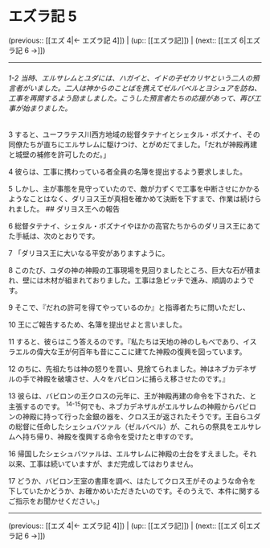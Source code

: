 # エズラ記 5

(previous:: [[エズ 4|← エズラ記 4]]) | (up:: [[エズラ記]]) | (next:: [[エズ 6|エズラ記 6 →]])

***
###### 1-2 当時、エルサレムとユダには、ハガイと、イドの子ゼカリヤという二人の預言者がいました。二人は神からのことばを携えてゼルバベルとヨシュアを訪ね、工事を再開するよう励ましました。こうした預言者たちの応援があって、再び工事が始まりました。 

3 すると、ユーフラテス川西方地域の総督タテナイとシェタル・ボズナイ、その同僚たちが直ちにエルサレムに駆けつけ、とがめだてました。「だれが神殿再建と城壁の補修を許可したのだ。」 

4 彼らは、工事に携わっている者全員の名簿を提出するよう要求しました。 

5 しかし、主が事態を見守っていたので、敵が力ずくで工事を中断させにかかるようなことはなく、ダリヨス王が真相を確かめて決断を下すまで、作業は続けられました。 ## ダリヨス王への報告 

6 総督タテナイ、シェタル・ボズナイやほかの高官たちからのダリヨス王にあてた手紙は、次のとおりです。 

7 「ダリヨス王に大いなる平安がありますように。 

8 このたび、ユダの神の神殿の工事現場を見回りましたところ、巨大な石が積まれ、壁には木材が組まれておりました。工事は急ピッチで進み、順調のようです。 

9 そこで、『だれの許可を得てやっているのか』と指導者たちに問いただし、 

10 王にご報告するため、名簿を提出せよと言いました。 

11 すると、彼らはこう答えるのです。『私たちは天地の神のしもべであり、イスラエルの偉大な王が何百年も昔にここに建てた神殿の復興を図っています。 

12 のちに、先祖たちは神の怒りを買い、見捨てられました。神はネブカデネザルの手で神殿を破壊させ、人々をバビロンに捕らえ移させたのです。』 

13 彼らは、バビロンの王クロスの元年に、王が神殿再建の命令を下された、と主張するのです。 <sup class="versenum">14-15</sup>何でも、ネブカデネザルがエルサレムの神殿からバビロンの神殿に持って行った金銀の器を、クロス王が返されたそうです。王自らユダの総督に任命したシェシュバツァル（ゼルバベル）が、これらの祭具をエルサレムへ持ち帰り、神殿を復興する命令を受けたと申すのです。 

16 帰国したシェシュバツァルは、エルサレムに神殿の土台をすえました。それ以来、工事は続いていますが、まだ完成してはおりません。 

17 どうか、バビロン王室の書庫を調べ、はたしてクロス王がそのような命令を下していたかどうか、お確かめいただきたいのです。そのうえで、本件に関するご指示をお聞かせください。」

***

(previous:: [[エズ 4|← エズラ記 4]]) | (up:: [[エズラ記]]) | (next:: [[エズ 6|エズラ記 6 →]])
